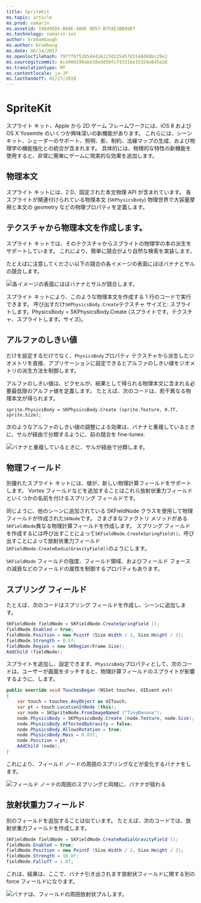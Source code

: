```yaml
---
title: SpriteKit
ms.topic: article
ms.prod: xamarin
ms.assetid: 19049ED5-B68E-4A0E-9D57-B7FAE3BB8987
ms.technology: xamarin-ios
author: bradumbaugh
ms.author: brumbaug
ms.date: 06/14/2017
ms.openlocfilehash: 79f7fbf52b544416223d225457d3148d68bc29e2
ms.sourcegitcommit: 6cd40d190abe38edd50fc74331be15324a845a28
ms.translationtype: MT
ms.contentlocale: ja-JP
ms.lasthandoff: 02/27/2018
---
```

# <a name="spritekit"></a>SpriteKit

スプライト キット、Apple から 2D ゲーム フレームワークには、iOS 8 および OS X Yosemite のいくつか興味深いの新機能があります。 これらには、シーン キット、シェーダーのサポート、照明、影、制約、法線マップの生成、および物理学の機能強化との統合が含まれます。 具体的には、物理的な特性の新機能を使用すると、非常に簡単にゲームに現実的な効果を追加します。

## <a name="physics-bodies"></a>物理本文

スプライト キットには、2 D、固定された本文物理 API が含まれています。 各スプライトが関連付けられている物理本文 (`SKPhysicsBody`) 物理世界で大容量摩擦と本文の geometry などの物理プロパティを定義します。

## <a name="creating-a-physics-body-from-a-texture"></a>テクスチャから物理本文を作成します。
スプライト キットでは、そのテクスチャからスプライトの物理学の本の派生をサポートしています。 これにより、簡単に競合がより自然な検索を実装します。

たとえばに注意してください以下の競合の各イメージの表面にほぼバナナとサルの競合します。
 
![](spritekit-images/image13.png "各イメージの表面にほぼバナナとサルが競合します。")

スプライト キットにより、このような物理本文を作成する 1 行のコードで実行できます。 呼び出すだけ`SKPhysicsBody.Create`テクスチャ サイズと: スプライトします。PhysicsBody = SKPhysicsBody.Create (スプライトです。テクスチャ、スプライトします。サイズ)。

## <a name="alpha-threshold"></a>アルファのしきい値

だけを設定するだけでなく、`PhysicsBody`プロパティ テクスチャから派生したジオメトリを直接、アプリケーションに設定できるとアルファのしきい値をジオメトリの派生方法を制御します。 

アルファのしきい値は、ピクセルが、結果として得られる物理本文に含まれる必要最低限のアルファ値を定義します。 たとえば、次のコードは、若干異なる物理本文が得られます。

```chsarp
sprite.PhysicsBody = SKPhysicsBody.Create (sprite.Texture, 0.7f, sprite.Size);
```

次のようなアルファのしきい値の調整による効果は、バナナと重複しているときに、サルが経由で分類するように、前の競合を fine-tunes:

![](spritekit-images/image14.png "バナナと重複しているときに、サルが経由で分類します。")
 
## <a name="physics-fields"></a>物理フィールド

別優れたスプライト キットには、値が、新しい物理計算フィールドをサポートします。 Vortex フィールドなどを追加することはこれら放射状重力フィールドといくつかの名前を付けるスプリング フィールドです。

同じように、他のシーンに追加されている SKFieldNode クラスを使用して物理フィールドが作成された`SKNode`です。 さまざまなファクトリ メソッドがある`SKFieldNode`異なる物理計算フィールドを作成します。 スプリング フィールドを作成するには呼び出すことによって`SKFieldNode.CreateSpringField()`、呼び出すことによって放射状重力フィールド`SKFieldNode.CreateRadialGravityField()`のようにします。

`SKFieldNode` フィールドの強度、フィールド領域、およびフィールド フォースの減衰などのフィールドの属性を制御するプロパティもあります。

## <a name="spring-field"></a>スプリング フィールド

たとえば、次のコードはスプリング フィールドを作成し、シーンに追加します。

```csharp
SKFieldNode fieldNode = SKFieldNode.CreateSpringField ();
fieldNode.Enabled = true;
fieldNode.Position = new PointF (Size.Width / 2, Size.Height / 2);
fieldNode.Strength = 0.5f;
fieldNode.Region = new SKRegion(Frame.Size);
AddChild (fieldNode);
```

スプライトを追加し、設定できます、`PhysicsBody`プロパティとして、次のコードは、ユーザーが画面をタッチすると、物理計算フィールドのスプライトが影響するように、します。

```csharp
public override void TouchesBegan (NSSet touches, UIEvent evt)
{
    var touch = touches.AnyObject as UITouch;
    var pt = touch.LocationInNode (this);
    var node = SKSpriteNode.FromImageNamed ("TinyBanana");
    node.PhysicsBody = SKPhysicsBody.Create (node.Texture, node.Size);
    node.PhysicsBody.AffectedByGravity = false;
    node.PhysicsBody.AllowsRotation = true;
    node.PhysicsBody.Mass = 0.03f;
    node.Position = pt;
    AddChild (node);
}
```

これにより、フィールド ノードの周囲のスプリングなどが変化するバナナをします。

![](spritekit-images/image15.png "フィールド ノードの周囲のスプリングと同様に、バナナが揺れる")
 
## <a name="radial-gravity-field"></a>放射状重力フィールド

別のフィールドを追加することは似ています。 たとえば、次のコードでは、放射状重力フィールドを作成します。

```csharp
SKFieldNode fieldNode = SKFieldNode.CreateRadialGravityField ();
fieldNode.Enabled = true;
fieldNode.Position = new PointF (Size.Width / 2, Size.Height / 2);
fieldNode.Strength = 10.0f;
fieldNode.Falloff = 1.0f;
```

これは、結果は、ここで、バナナ引き出されます放射状フィールドに関する別の force フィールドになります。

![](spritekit-images/image16.png "バナナは、フィールドの周囲放射状プルします。")